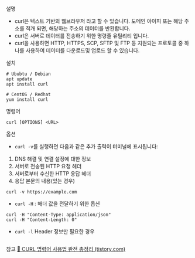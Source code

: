 설명
- curl은 텍스트 기반의 웹브라우저 라고 할 수 있습니다. 도메인 아이피 또는 해당 주소를 적개 되면, 해당하는 주소의 데이터를 반환합니다.
- curl은 서버로 데이터를 전송하기 위한 명령줄 유틸리티 입니다.
- curl을 사용하면 HTTP, HTTPS, SCP, SFTP 및 FTP 등 지원되는 프로토콜 중 하나를 사용하여 데이터를 다운로드및 업로드 할 수 있습니다.

설치
```
# Ububtu / Debian
apt update
apt install curl

# CentOS / Redhat
yum install curl
```

명령어
```
curl [OPTIONS] <URL>
```

옵션
- `curl -v`를 실행하면 다음과 같은 추가 출력이 터미널에 표시됩니다:

1. DNS 해결 및 연결 설정에 대한 정보
2. 서버로 전송된 HTTP 요청 헤더
3. 서버로부터 수신한 HTTP 응답 헤더
4. 응답 본문의 내용(있는 경우)

```
curl -v https://example.com
```

- `curl -H` : 해더 값을 전달하기 위한 옵션

```
curl -H "Content-Type: application/json"
curl -H "Content-Length: 0"
```

- `curl -l` Header 정보만 필요한 경우
```

```



참고
[🐧 CURL 명령어 사용법 완전 총정리 (tistory.com)](https://inpa.tistory.com/entry/LINUX-%F0%9F%93%9A-CURL-%EB%AA%85%EB%A0%B9%EC%96%B4-%EC%82%AC%EC%9A%A9%EB%B2%95-%EB%8B%A4%EC%96%91%ED%95%9C-%EC%98%88%EC%A0%9C%EB%A1%9C-%EC%A0%95%EB%A6%AC)